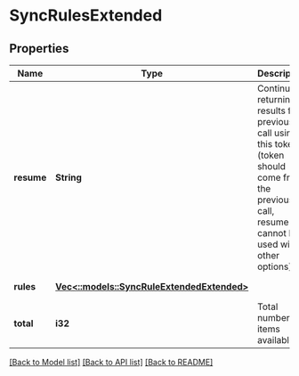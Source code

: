 # SyncRulesExtended

## Properties
Name | Type | Description | Notes
------------ | ------------- | ------------- | -------------
**resume** | **String** | Continue returning results from previous call using this token (token should come from the previous call, resume cannot be used with other options). | [optional] [default to null]
**rules** | [**Vec<::models::SyncRuleExtendedExtended>**](SyncRuleExtendedExtended.md) |  | [default to null]
**total** | **i32** | Total number of items available. | [default to null]

[[Back to Model list]](../README.md#documentation-for-models) [[Back to API list]](../README.md#documentation-for-api-endpoints) [[Back to README]](../README.md)



